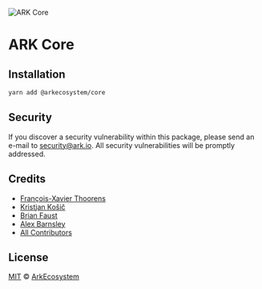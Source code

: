 ![ARK Core](https://i.imgur.com/1aP6F2o.png)

# ARK Core

## Installation

```bash
yarn add @arkecosystem/core
```

## Security

If you discover a security vulnerability within this package, please send an e-mail to security@ark.io. All security vulnerabilities will be promptly addressed.

## Credits

- [François-Xavier Thoorens](https://github.com/fix)
- [Kristjan Košič](https://github.com/kristjank)
- [Brian Faust](https://github.com/faustbrian)
- [Alex Barnsley](https://github.com/alexbarnsley)
- [All Contributors](../../../../contributors)

## License

[MIT](LICENSE) © [ArkEcosystem](https://ark.io)
